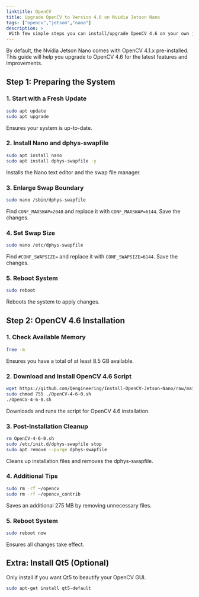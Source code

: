 ```yaml
---
linktitle: OpenCV
title: Upgrade OpenCV to Version 4.6 on Nvidia Jetson Nano
tags: ["opencv","jetson","nano"]
description: >
 With few simple steps you can install/upgrade OpenCV 4.6 on your own jetson nano.
---
```


By default, the Nvidia Jetson Nano comes with OpenCV 4.1.x pre-installed. This guide will help you upgrade to OpenCV 4.6 for the latest features and improvements.

## **Step 1: Preparing the System**

### **1. Start with a Fresh Update**
```bash
sudo apt update
sudo apt upgrade
```
Ensures your system is up-to-date.

### **2. Install Nano and dphys-swapfile**
```bash
sudo apt install nano
sudo apt install dphys-swapfile -y
```
Installs the Nano text editor and the swap file manager.

### **3. Enlarge Swap Boundary**
```bash
sudo nano /sbin/dphys-swapfile
```
Find `CONF_MAXSWAP=2048` and replace it with `CONF_MAXSWAP=6144`. Save the changes.

### **4. Set Swap Size**
```bash
sudo nano /etc/dphys-swapfile
```
Find `#CONF_SWAPSIZE=` and replace it with `CONF_SWAPSIZE=6144`. Save the changes.

### **5. Reboot System**
```bash
sudo reboot
```
Reboots the system to apply changes.

## **Step 2: OpenCV 4.6 Installation**

### **1. Check Available Memory**
```bash
free -m
```
Ensures you have a total of at least 8.5 GB available.

### **2. Download and Install OpenCV 4.6 Script**
```bash
wget https://github.com/Qengineering/Install-OpenCV-Jetson-Nano/raw/main/OpenCV-4-6-0.sh
sudo chmod 755 ./OpenCV-4-6-0.sh
./OpenCV-4-6-0.sh
```
Downloads and runs the script for OpenCV 4.6 installation.

### **3. Post-Installation Cleanup**
```bash
rm OpenCV-4-6-0.sh
sudo /etc/init.d/dphys-swapfile stop
sudo apt remove --purge dphys-swapfile
```
Cleans up installation files and removes the dphys-swapfile.

### **4. Additional Tips**
```bash
sudo rm -rf ~/opencv
sudo rm -rf ~/opencv_contrib
```
Saves an additional 275 MB by removing unnecessary files.

### **5. Reboot System**
```bash
sudo reboot now
```
Ensures all changes take effect.

## **Extra: Install Qt5 (Optional)**
Only install if you want Qt5 to beautify your OpenCV GUI.
```bash
sudo apt-get install qt5-default
```